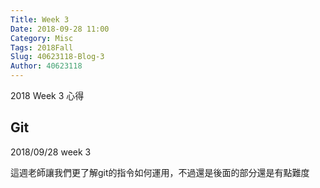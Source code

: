 ```yaml
---
Title: Week 3
Date: 2018-09-28 11:00
Category: Misc
Tags: 2018Fall
Slug: 40623118-Blog-3
Author: 40623118
---
```


2018 Week 3 心得

<!-- PELICAN_END_SUMMARY -->

Git
----

2018/09/28 week 3

這週老師讓我們更了解git的指令如何運用，不過還是後面的部分還是有點難度